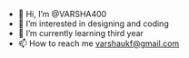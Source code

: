 - 👋 Hi, I’m @VARSHA400
- 👀 I’m interested in designing and coding
- 🌱 I’m currently learning third year 
- 📫 How to reach me varshaukf@gmail.com

<!---
VARSHA400/VARSHA400 is a ✨ special ✨ repository because its `README.md` (this file) appears on your GitHub profile.
You can click the Preview link to take a look at your changes.
--->
